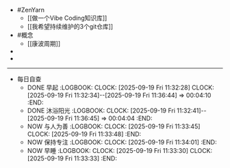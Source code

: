 - #ZenYarn
	- [[做一个Vibe Coding知识库]]
	- [[我希望持续维护的3个git仓库]]
- #概念
	- [[康波周期]]
-
-
- ---
- 每日自查
	- DONE 早起
	  :LOGBOOK:
	  CLOCK: [2025-09-19 Fri 11:32:28]
	  CLOCK: [2025-09-19 Fri 11:32:34]--[2025-09-19 Fri 11:36:44] =>  00:04:10
	  :END:
	- DONE 沐浴阳光
	  :LOGBOOK:
	  CLOCK: [2025-09-19 Fri 11:32:41]--[2025-09-19 Fri 11:36:45] =>  00:04:04
	  :END:
	- NOW 与人为善
	  :LOGBOOK:
	  CLOCK: [2025-09-19 Fri 11:33:45]
	  CLOCK: [2025-09-19 Fri 11:33:48]
	  :END:
	- NOW 保持专注
	  :LOGBOOK:
	  CLOCK: [2025-09-19 Fri 11:34:01]
	  :END:
	- NOW 早睡
	  :LOGBOOK:
	  CLOCK: [2025-09-19 Fri 11:33:30]
	  CLOCK: [2025-09-19 Fri 11:33:33]
	  :END: